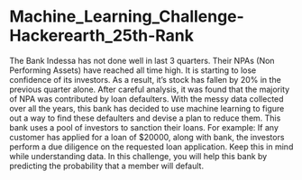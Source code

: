 # Machine_Learning_Challenge-Hackerearth_25th-Rank
The Bank Indessa has not done well in last 3 quarters. Their NPAs (Non Performing Assets) have reached all time high. It is starting to lose confidence of its investors. As a result, it’s stock has fallen by 20% in the previous quarter alone.  After careful analysis, it was found that the majority of NPA was contributed by loan defaulters. With the messy data collected over all the years, this bank has decided to use machine learning to figure out a way to find these defaulters and devise a plan to reduce them.  This bank uses a pool of investors to sanction their loans. For example: If any customer has applied for a loan of $20000, along with bank, the investors perform a due diligence on the requested loan application. Keep this in mind while understanding data.  In this challenge, you will help this bank by predicting the probability that a member will default.
